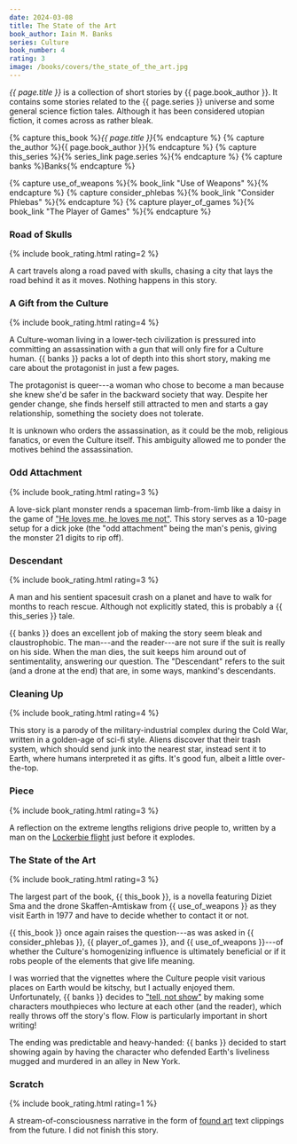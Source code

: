 ```yaml
---
date: 2024-03-08
title: The State of the Art
book_author: Iain M. Banks
series: Culture
book_number: 4
rating: 3
image: /books/covers/the_state_of_the_art.jpg
---
```


<cite class="book-title">{{ page.title }}</cite> is a collection of short
stories by <span class="author-name">{{ page.book_author }}</span>. It
contains some stories related to the <span class="book-series">{{ page.series
}}</span> universe and some general science fiction tales. Although it has
been considered utopian fiction, it comes across as rather bleak.

{% capture this_book %}<cite class="book-title">{{ page.title }}</cite>{% endcapture %}
{% capture the_author %}<span class="author-name">{{ page.book_author }}</span>{% endcapture %}
{% capture this_series %}{% series_link page.series %}{% endcapture %}
{% capture banks %}<span class="author-name">Banks</span>{% endcapture %}

{% capture use_of_weapons %}{% book_link "Use of Weapons" %}{% endcapture %}
{% capture consider_phlebas %}{% book_link "Consider Phlebas" %}{% endcapture %}
{% capture player_of_games %}{% book_link "The Player of Games" %}{% endcapture %}

### Road of Skulls
{% include book_rating.html rating=2 %}

A cart travels along a road paved with skulls, chasing a city that lays the
road behind it as it moves. Nothing happens in this story.

### A Gift from the Culture
{% include book_rating.html rating=4 %}

A Culture-woman living in a lower-tech civilization is pressured into
committing an assassination with a gun that will only fire for a Culture
human. {{ banks }} packs a lot of depth into this short story, making me
care about the protagonist in just a few pages.

The protagonist is queer---a woman who chose to become a man because she knew
she'd be safer in the backward society that way. Despite her gender change,
she finds herself still attracted to men and starts a gay relationship,
something the society does not tolerate.

It is unknown who orders the assassination, as it could be the mob, religious
fanatics, or even the Culture itself. This ambiguity allowed me to ponder the
motives behind the assassination.

### Odd Attachment
{% include book_rating.html rating=3 %}

A love-sick plant monster rends a spaceman limb-from-limb like a daisy in the
game of ["He loves me, he loves me not"][daisy]. This story serves as a
10-page setup for a dick joke (the "odd attachment" being the man's penis,
giving the monster 21 digits to rip off).

[daisy]: https://en.wikipedia.org/wiki/He_loves_me..._he_loves_me_not

### Descendant
{% include book_rating.html rating=3 %}

A man and his sentient spacesuit crash on a planet and have to walk for months
to reach rescue. Although not explicitly stated, this is probably a {{
this_series }} tale.

{{ banks }} does an excellent job of making the story seem bleak and
claustrophobic. The man---and the reader---are not sure if the suit is really on
his side. When the man dies, the suit keeps him around out of sentimentality,
answering our question. The "Descendant" refers to the suit (and a drone at
the end) that are, in some ways, mankind's descendants.

### Cleaning Up
{% include book_rating.html rating=4 %}

This story is a parody of the military-industrial complex during the Cold War,
written in a golden-age of sci-fi style. Aliens discover that their trash
system, which should send junk into the nearest star, instead sent it to
Earth, where humans interpreted it as gifts. It's good fun, albeit a little
over-the-top.

### Piece
{% include book_rating.html rating=3 %}

A reflection on the extreme lengths religions drive people to, written by a
man on the [Lockerbie flight][lockerbie] just before it explodes.

[lockerbie]: https://en.wikipedia.org/wiki/Pan_Am_Flight_103

### The State of the Art
{% include book_rating.html rating=3 %}

The largest part of the book, {{ this_book }}, is a novella featuring Diziet
Sma and the drone Skaffen-Amtiskaw from {{ use_of_weapons }} as they visit
Earth in 1977 and have to decide whether to contact it or not.

{{ this_book }} once again raises the question---as was asked in {{
consider_phlebas }}, {{ player_of_games }}, and {{ use_of_weapons }}---of
whether the Culture's homogenizing influence is ultimately beneficial or if it
robs people of the elements that give life meaning.

I was worried that the vignettes where the Culture people visit various places
on Earth would be kitschy, but I actually enjoyed them. Unfortunately, {{
banks }} decides to ["tell, not show"][sdt] by making some characters
mouthpieces who lecture at each other (and the reader), which really throws
off the story's flow. Flow is particularly important in short writing!

[sdt]: https://en.wikipedia.org/wiki/Show,_don%27t_tell

The ending was predictable and heavy-handed: {{ banks }} decided to start
showing again by having the character who defended Earth's liveliness mugged
and murdered in an alley in New York.

### Scratch
{% include book_rating.html rating=1 %}

A stream-of-consciousness narrative in the form of [found art][found_art] text
clippings from the future. I did not finish this story.

[found_art]: https://en.wikipedia.org/wiki/Found_object

